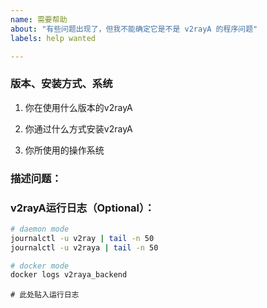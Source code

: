 ```yaml
---
name: 需要帮助
about: "有些问题出现了，但我不能确定它是不是 v2rayA 的程序问题"
labels: help wanted

---
```


### 版本、安装方式、系统

1. 你在使用什么版本的v2rayA

2. 你通过什么方式安装v2rayA

3. 你所使用的操作系统


### 描述问题：

<!-- 在下方描述问题 -->



### v2rayA运行日志（Optional）：

 ```bash
 # daemon mode
 journalctl -u v2ray | tail -n 50
 journalctl -u v2raya | tail -n 50
 
 # docker mode
 docker logs v2raya_backend
 ```
```shell
# 此处贴入运行日志



```
